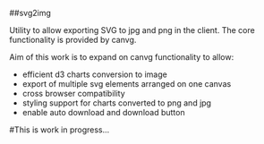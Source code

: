 ##svg2img

Utility to allow exporting SVG to jpg and png in the client.
The core functionality is provided by canvg.

Aim of this work is to expand on canvg functionality to allow:
- efficient d3 charts conversion to image
- export of multiple svg elements arranged on one canvas
- cross browser compatibility
- styling support for charts converted to png and jpg
- enable auto download and download button


#This is work in progress...
